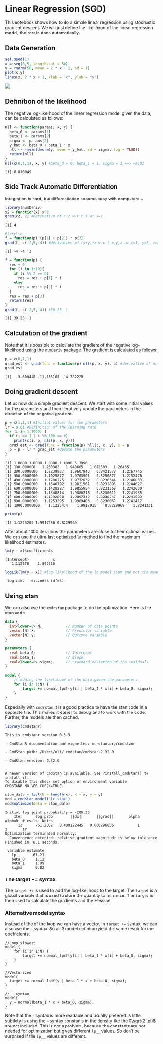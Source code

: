 # Linear Regression (SGD)

This notebook shows how to do a simple linear regression using
stochastic gradient descent. We will just define the likelihood of the
linear regression model, the rest is done automatically.

## Data Generation

``` r
set.seed(1)
x = seq(0,5, length.out = 50)
y = rnorm(50, mean = 2 * x + 1, sd = 1)
plot(x,y)
lines(x, 2 * x + 1, xlab = "x", ylab = "y")
```

![](lin_regression_numdiff.markdown_strict_files/figure-markdown_strict/unnamed-chunk-1-1.png)

## Definition of the likelihood

The negative log-likelihood of the linear regression model given the
data, can be calculated as follows:

``` r
nll <- function(params, x, y) {
  beta_0 <- params[1]
  beta_1 <- params[2]
  sigma <- params[3]
  y_hat <- beta_0 + beta_1 * x 
  nll <- -mean(dnorm(y, mean = y_hat, sd = sigma, log = TRUE))
  return(nll)
}
nll(c(0,1,1), x, y) #beta_0 = 0, beta_1 = 1, sigma = 1 ==> ~8.81
```

    [1] 8.810049

## Side Track Automatic Differentiation

Integration is hard, but differentiation became easy with computers…

``` r
library(numDeriv)
x2 = function(x) x^2
grad(x2, 2) #derivative of x^2 w.r.t x at x=2
```

    [1] 4

``` r
#(𝑥+𝑦)⋅𝑧
f = function(p) (p[1] + p[2]) * p[3]
grad(f, c(-2,5,-4)) #derivative of (x+y)*z w.r.t x,y,z at x=1, y=2, z=3
```

    [1] -4 -4  3

``` r
f = function(p) {
  res = 0
  for (i in 1:10){
    if (i %% 2 == 0)
      res = res + p[1] * i
    else
      res = res + p[2] * i
  }
  res = res + p[3]
  return(res)
}
grad(f, c(-2,5,-4)) #30 25  1
```

    [1] 30 25  1

## Calculation of the gradient

Note that it is possible to calculate the gradient of the negative
log-likelihood using the `numDeriv` package. The gradient is calculated
as follows:

``` r
p = c(0,1,1)
grad_est <- grad(func = function(p) nll(p, x, y), p) #derivative of nll w.r.t p
grad_est
```

    [1]  -3.600448 -11.156105 -14.782220

## Doing gradient descent

Let us now do a simple gradient descent. We start with some initial
values for the parameters and then iteratively update the parameters in
the direction of the negative gradient.

``` r
p = c(1,1,1) #Initial values for the parameters
lr = 0.01 #Definition of the learning rate
for (i in 1:1000) {
  if (i == 1 | i %% 100 == 0)
    print(c(i, p, nll(p, x, y)))
  grad_est <- grad(func = function(p) nll(p, x, y), x = p)
  p = p - lr * grad_est #Update the parameters
}
```

    [1] 1.0000 1.0000 1.0000 1.0000 5.7096
    [1] 100.000000   1.260382   1.948605   1.012503   1.264351
    [1] 200.0000000   1.2239937   1.9607943   0.8421578   1.2267745
    [1] 300.0000000   1.1925877   1.9703901   0.8250877   1.2252470
    [1] 400.0000000   1.1700275   1.9772832   0.8236344   1.2246833
    [1] 500.0000000   1.1540792   1.9821561   0.8232895   1.2244027
    [1] 600.0000000   1.1428227   1.9855954   0.8231369   1.2242630
    [1] 700.0000000   1.1348814   1.9880218   0.8230619   1.2241935
    [1] 800.0000000   1.1292800   1.9897332   0.8230247   1.2241589
    [1] 900.0000000   1.1253295   1.9909403   0.8230062   1.2241417
    [1] 1000.0000000    1.1225434    1.9917915    0.8229969    1.2241331

``` r
print(p)
```

    [1] 1.1225202 1.9917986 0.8229969

After about 1000 iterations the parameters are close to their optimal
values. We can use the ultra fast optimized `lm` method to find the
maximum likelihood estimates.

``` r
lm(y ~ x)$coefficients
```

    (Intercept)           x 
       1.115878    1.993828 

``` r
logLik(lm(y ~ x)) #log-likelihood of the lm model (sum and not the mean)
```

    'log Lik.' -61.20623 (df=3)

## Using stan

We can also use the `cmdrstan` package to do the optimization. Here is
the stan code

``` stan
data {
  int<lower=0> N;           // Number of data points
  vector[N] x;              // Predictor variable
  vector[N] y;              // Outcome variable
}

parameters {
  real beta_0;              // Intercept
  real beta_1;              // Slope
  real<lower=0> sigma;      // Standard deviation of the residuals
}

model {
    // Adding the likelihood of the data given the parameters
    for (i in 1:N) {
        target += normal_lpdf(y[i] | beta_1 * x[i] + beta_0, sigma);
    }
}
```

Especially with `cmdrstan` it is a good practice to have the stan code
in a separate file. This makes it easier to debug and to work with the
code. Further, the models are then cached.

``` r
library(cmdstanr)
```

    This is cmdstanr version 0.5.3

    - CmdStanR documentation and vignettes: mc-stan.org/cmdstanr

    - CmdStan path: /Users/oli/.cmdstan/cmdstan-2.32.0

    - CmdStan version: 2.32.0


    A newer version of CmdStan is available. See ?install_cmdstan() to install it.
    To disable this check set option or environment variable CMDSTANR_NO_VER_CHECK=TRUE.

``` r
stan_data = list(N = length(x), x = x, y = y)
mod = cmdstan_model('lr.stan')
mod$optimize(data = stan_data)
```

    Initial log joint probability = -280.23 
        Iter      log prob        ||dx||      ||grad||       alpha      alpha0  # evals  Notes  
          13      -61.2062   0.000122445   0.000296856           1           1       17    
    Optimization terminated normally:  
      Convergence detected: relative gradient magnitude is below tolerance 
    Finished in  0.1 seconds.

     variable estimate
       lp__     -61.21
       beta_0     1.12
       beta_1     1.99
       sigma      0.82

### The target += syntax

The `target +=` is used to add the log-likelihood to the target. The
`target` is a global variable that is used to store the quantity to
minimize. The `target` is then used to calculate the gradients and the
Hessian.

### Alternative model syntax

Instead of the of the loop we can have a vector. In `target +=` syntax,
we can also use the `~` syntax. So all 3 model definiton yield the same
result for the coefficients.

```
//Loop slowest
model {
    for (i in 1:N) {
        target += normal_lpdf(y[i] | beta_1 * x[i] + beta_0, sigma);
    }
}

//Vectorized
model{
  target += normal_lpdf(y | beta_1 * x + beta_0, sigma);
}

// ~ syntax
model{
  y ~ normal(beta_1 * x + beta_0, sigma);
}
```

Note that the `~` syntax is more readable and usually prefered. A little
subtlety is using the `~` syntax constants in the density like the
$\sqrt(2 \pi)$ are not included. This is not a problem, because the
constants are not needed for optimization but gives different `lp__`
values. So don’t be surprised if the `lp__` values are different.

